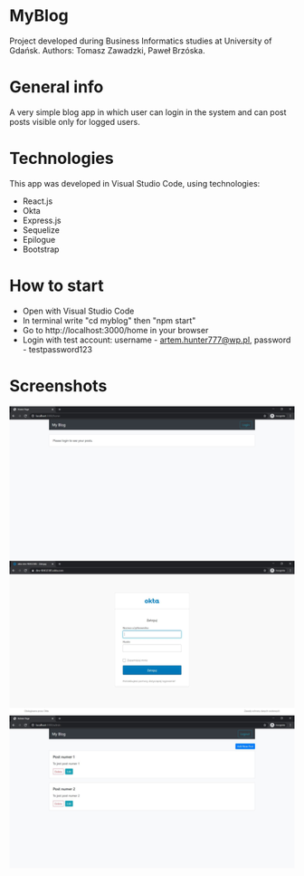 # MyBlog
Project developed during Business Informatics studies at University of Gdańsk.
Authors: Tomasz Zawadzki, Paweł Brzóska.
# General info
A very simple blog app in which user can login in the system and can post posts visible only for logged users.
# Technologies
This app was developed in Visual Studio Code, using technologies:
* React.js
* Okta
* Express.js
* Sequelize
* Epilogue
* Bootstrap
# How to start
* Open with Visual Studio Code
* In terminal write "cd myblog" then "npm start"
* Go to http://localhost:3000/home in your browser
* Login with test account: username - artem.hunter777@wp.pl, password - testpassword123
# Screenshots
<img src="screen1.jpg"><img src="screen2.jpg"><img src="screen3.jpg">
